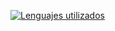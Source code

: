 [![Lenguajes utilizados](https://github-readme-stats.vercel.app/api/wakatime?username=pgonzalezs1999)](https://github.com/anuraghazra/github-readme-stats)
